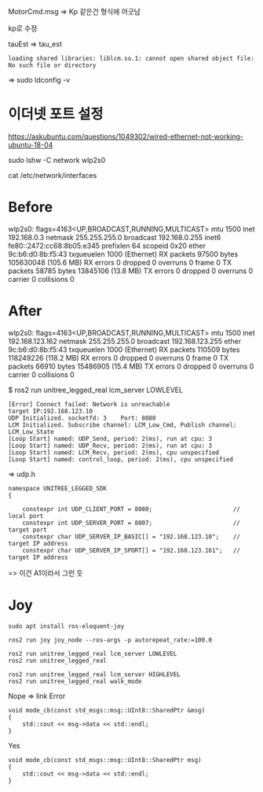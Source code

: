 MotorCmd.msg => Kp 같은건 형식에 어긋남

kp로 수정

tauEst => tau_est

```
loading shared libraries: liblcm.so.1: cannot open shared object file: No such file or directory
```

=> sudo ldconfig -v

# 이더넷 포트 설정

https://askubuntu.com/questions/1049302/wired-ethernet-not-working-ubuntu-18-04

sudo lshw -C network
wlp2s0

cat /etc/network/interfaces


# Before
wlp2s0: flags=4163<UP,BROADCAST,RUNNING,MULTICAST>  mtu 1500
        inet 192.168.0.3  netmask 255.255.255.0  broadcast 192.168.0.255
        inet6 fe80::2472:cc68:8b05:e345  prefixlen 64  scopeid 0x20<link>
        ether 9c:b6:d0:8b:f5:43  txqueuelen 1000  (Ethernet)
        RX packets 97500  bytes 105630048 (105.6 MB)
        RX errors 0  dropped 0  overruns 0  frame 0
        TX packets 58785  bytes 13845106 (13.8 MB)
        TX errors 0  dropped 0 overruns 0  carrier 0  collisions 0

# After
wlp2s0: flags=4163<UP,BROADCAST,RUNNING,MULTICAST>  mtu 1500
        inet 192.168.123.162  netmask 255.255.255.0  broadcast 192.168.123.255
        ether 9c:b6:d0:8b:f5:43  txqueuelen 1000  (Ethernet)
        RX packets 110509  bytes 118249226 (118.2 MB)
        RX errors 0  dropped 0  overruns 0  frame 0
        TX packets 66910  bytes 15486905 (15.4 MB)
        TX errors 0  dropped 0 overruns 0  carrier 0  collisions 0


$ ros2 run unitree_legged_real lcm_server LOWLEVEL
```
[Error] Connect failed: Network is unreachable
target IP:192.168.123.10
UDP Initialized. socketfd: 3    Port: 8080 
LCM Initialized. Subscribe channel: LCM_Low_Cmd, Publish channel: LCM_Low_State
[Loop Start] named: UDP_Send, period: 2(ms), run at cpu: 3 
[Loop Start] named: UDP_Recv, period: 2(ms), run at cpu: 3 
[Loop Start] named: LCM_Recv, period: 2(ms), cpu unspecified
[Loop Start] named: control_loop, period: 2(ms), cpu unspecified
```

=> udp.h
```
namespace UNITREE_LEGGED_SDK
{

    constexpr int UDP_CLIENT_PORT = 8080;                       // local port
    constexpr int UDP_SERVER_PORT = 8007;                       // target port
    constexpr char UDP_SERVER_IP_BASIC[] = "192.168.123.10";    // target IP address
    constexpr char UDP_SERVER_IP_SPORT[] = "192.168.123.161";   // target IP address

```


=> 이건 A1이라서 그런 듯

# Joy

```
sudo apt install ros-eloquent-joy

ros2 run joy joy_node --ros-args -p autorepeat_rate:=100.0
```


```
ros2 run unitree_legged_real lcm_server LOWLEVEL
ros2 run unitree_legged_real 

ros2 run unitree_legged_real lcm_server HIGHLEVEL
ros2 run unitree_legged_real walk_mode

```


Nope => link Error 
```
void mode_cb(const std_msgs::msg::UInt8::SharedPtr &msg)
{
	std::cout << msg->data << std::endl;
}
```

Yes
```
void mode_cb(const std_msgs::msg::UInt8::SharedPtr msg)
{
	std::cout << msg->data << std::endl;
}
```